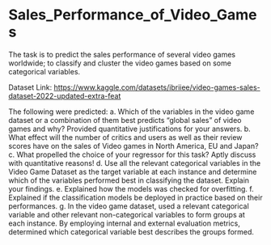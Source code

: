 # Sales_Performance_of_Video_Games
The task is to predict the sales performance of several video games worldwide; to classify and cluster the video games based on some categorical variables.


Dataset Link: https://www.kaggle.com/datasets/ibriiee/video-games-sales-dataset-2022-updated-extra-feat

The following were predicted:
a. Which of the variables in the video game dataset or a combination of them best predicts “global sales” of video games and why? Provided quantitative           justifications for your answers.
b. What effect will the number of critics and users as well as their review scores have on the sales of Video games in North America, EU and Japan?
c. What propelled the choice of your regressor for this task? Aptly discuss with quantitative reasons!
d. Use all the relevant categorical variables in the Video Game Dataset as the target variable at each instance and determine which of the variables performed    best in classifying the dataset. Explain your findings.
e. Explained how the models was checked for overfitting.
f. Explained if the classification models be deployed in practice based on their performances.
g. In the video game dataset, used a relevant categorical variable and other relevant non-categorical variables to form groups at each instance. By employing     internal and external evaluation metrics, determined which categorical variable best describes the groups formed.
